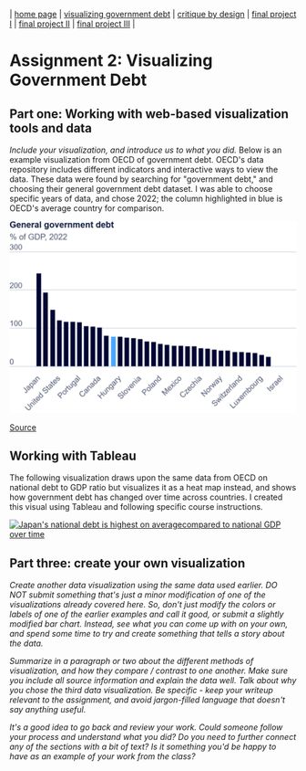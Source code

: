 | [home page](https://sarah1giordano.github.io/Giordano-Data-Viz/) | [visualizing government debt](visualizing-government-debt) | [critique by design](critique-by-design) | [final project I](final-project-part-one) | [final project II](final-project-part-two) | [final project III](final-project-part-three) |

# Assignment 2: Visualizing Government Debt
## Part one: Working with web-based visualization tools and data

_Include your visualization, and introduce us to what you did._
Below is an example visualization from OECD of government debt. OECD's data repository includes different indicators and interactive ways to view the data. These data were found by searching for "government debt," and choosing their general government debt dataset. I was able to choose specific years of data, and chose 2022; the column highlighted in blue is OECD's average country for comparison. 

<img src="Government Debt OECD.png.png" width="600"/>

[Source](https://www.oecd.org/en/data/indicators/general-government-debt.html?oecdcontrol-3122613a85-var3=2022&oecdcontrol-0b0bb95ebb-var1=OECD_REP%7CCAN%7CCHL%7CCOL%7CCRI%7CMEX%7CUSA%7CGBR%7CTUR%7CCHE%7CSWE%7CESP%7CSVN%7CSVK%7CPRT%7CPOL%7CNOR%7CNZL%7CNLD%7CLUX%7CLTU%7CLVA%7CKOR%7CJPN%7CITA%7CISR%7CIRL%7CISL%7CHUN%7CGRC%7CDEU%7CFRA%7CFIN%7CEST%7CDNK%7CCZE%7CBEL%7CAUT%7CAUS)


## Working with Tableau

The following visualization draws upon the same data from OECD on national debt to GDP ratio but visualizes it as a heat map instead, and shows how government debt has changed over time across countries. I created this visual using Tableau and following specific course instructions.

<div class='tableauPlaceholder' id='viz1730429999806' style='position: relative'><noscript><a href='#'><img alt='Japan&#39;s national debt is highest on averagecompared to national GDP over time ' src='https:&#47;&#47;public.tableau.com&#47;static&#47;images&#47;Na&#47;NationalDebttoGDP&#47;NationalDebttoGDP&#47;1_rss.png' style='border: none' /></a></noscript><object class='tableauViz'  style='display:none;'><param name='host_url' value='https%3A%2F%2Fpublic.tableau.com%2F' /> <param name='embed_code_version' value='3' /> <param name='site_root' value='' /><param name='name' value='NationalDebttoGDP&#47;NationalDebttoGDP' /><param name='tabs' value='no' /><param name='toolbar' value='yes' /><param name='static_image' value='https:&#47;&#47;public.tableau.com&#47;static&#47;images&#47;Na&#47;NationalDebttoGDP&#47;NationalDebttoGDP&#47;1.png' /> <param name='animate_transition' value='yes' /><param name='display_static_image' value='yes' /><param name='display_spinner' value='yes' /><param name='display_overlay' value='yes' /><param name='display_count' value='yes' /><param name='language' value='en-US' /><param name='filter' value='publish=yes' /></object></div>                
<script type='text/javascript'>                    
  var divElement = document.getElementById('viz1730429999806');                  
  var vizElement = divElement.getElementsByTagName('object')[0];                   
  vizElement.style.width='100%';vizElement.style.height=(divElement.offsetWidth*0.75)+'px';
  var scriptElement = document.createElement('script');
  scriptElement.src = 'https://public.tableau.com/javascripts/api/viz_v1.js';
  vizElement.parentNode.insertBefore(scriptElement, vizElement);
</script>

## Part three: create your own visualization

_Create another data visualization using the same data used earlier. DO NOT submit something that's just a minor modification of one of the visualizations already covered here. So, don't just modify the colors or labels of one of the earlier examples and call it good, or submit a slightly modified bar chart.  Instead, see what you can come up with on your own, and spend some time to try and create something that tells a story about the data._

_Summarize in a paragraph or two about the different methods of visualization, and how they compare / contrast to one another. Make sure you include all source information and explain the data well.  Talk about why you chose the third data visualization.  Be specific - keep your writeup relevant to the assignment, and avoid jargon-filled language that doesn't say anything useful._

_It's a good idea to go back and review your work.  Could someone follow your process and understand what you did?  Do you need to further connect any of the sections with a bit of text?  Is it something you'd be happy to have as an example of your work from the class?_



